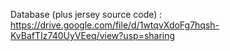 Database (plus jersey source code) : https://drive.google.com/file/d/1wtqvXdoFg7hqsh-KvBafTIz740UyVEeq/view?usp=sharing
